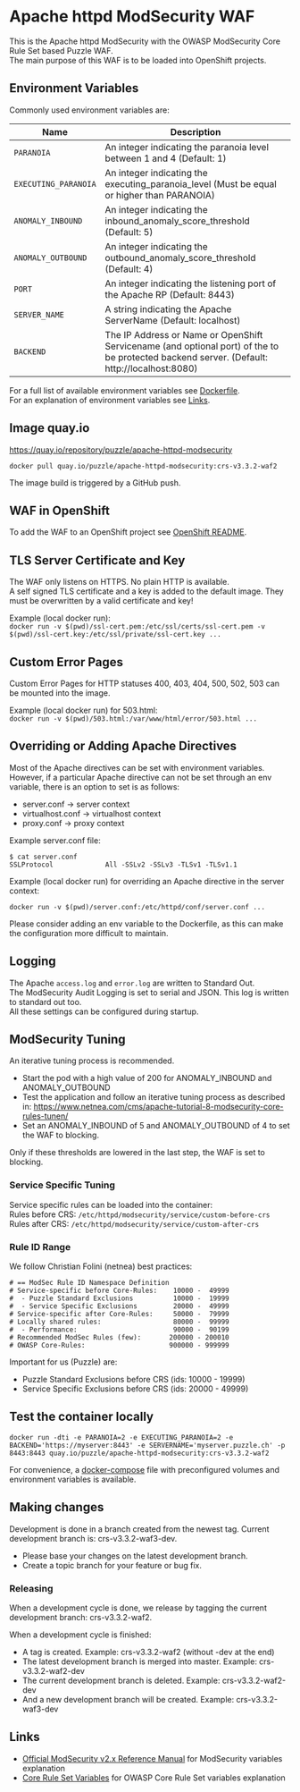 # Apache httpd ModSecurity WAF

This is the Apache httpd ModSecurity with the OWASP ModSecurity Core Rule Set based Puzzle WAF.  
The main purpose of this WAF is to be loaded into OpenShift projects.

## Environment Variables

Commonly used environment variables are:  

| Name     | Description|
| -------- | ------------------------------------------------------------------- |
| `PARANOIA` | An integer indicating the paranoia level between 1 and 4 (Default: 1)               |
| `EXECUTING_PARANOIA` | An integer indicating the executing_paranoia_level (Must be equal or higher than PARANOIA) |
| `ANOMALY_INBOUND` | An integer indicating the inbound_anomaly_score_threshold (Default: 5) |
| `ANOMALY_OUTBOUND` | An integer indicating the outbound_anomaly_score_threshold (Default: 4) |
| `PORT` | An integer indicating the listening port of the Apache RP (Default: 8443)               |
| `SERVER_NAME` | A string indicating the Apache ServerName (Default: localhost) |
| `BACKEND` | The IP Address or Name or OpenShift Servicename (and optional port) of the to be protected backend server. (Default: http://localhost:8080) |

For a full list of available environment variables see [Dockerfile](Dockerfile).  
For an explanation of environment variables see [Links](#links).

## Image quay.io

https://quay.io/repository/puzzle/apache-httpd-modsecurity

`docker pull quay.io/puzzle/apache-httpd-modsecurity:crs-v3.3.2-waf2`

The image build is triggered by a GitHub push.

## WAF in OpenShift

To add the WAF to an OpenShift project see [OpenShift README](openshift/README.md).

## TLS Server Certificate and Key

The WAF only listens on HTTPS. No plain HTTP is available.  
A self signed TLS certificate and a key is added to the default image. They must be overwritten by a valid certificate and key!

Example (local docker run):  
`docker run -v $(pwd)/ssl-cert.pem:/etc/ssl/certs/ssl-cert.pem -v $(pwd)/ssl-cert.key:/etc/ssl/private/ssl-cert.key ...`

## Custom Error Pages

Custom Error Pages for HTTP statuses 400, 403, 404, 500, 502, 503 can be mounted into the image.

Example (local docker run) for 503.html:  
`docker run -v $(pwd)/503.html:/var/www/html/error/503.html ...`

## Overriding or Adding Apache Directives

Most of the Apache directives can be set with environment variables. However, if a particular Apache directive can not be set through an env variable, there is an option to set is as follows:
* server.conf -> server context
* virtualhost.conf -> virtualhost context
* proxy.conf -> proxy context

Example server.conf file:

```
$ cat server.conf
SSLProtocol             All -SSLv2 -SSLv3 -TLSv1 -TLSv1.1
```

Example (local docker run) for overriding an Apache directive in the server context:

`docker run -v $(pwd)/server.conf:/etc/httpd/conf/server.conf ...`

Please consider adding an env variable to the Dockerfile, as this can make the configuration more difficult to maintain.

## Logging

The Apache `access.log` and `error.log` are written to Standard Out.  
The ModSecurity Audit Logging is set to serial and JSON. This log is written to standard out too.  
All these settings can be configured during startup.

## ModSecurity Tuning

An iterative tuning process is recommended.
* Start the pod with a high value of 200 for ANOMALY_INBOUND and ANOMALY_OUTBOUND
* Test the application and follow an iterative tuning process as described in: https://www.netnea.com/cms/apache-tutorial-8-modsecurity-core-rules-tunen/
* Set an ANOMALY_INBOUND of 5 and ANOMALY_OUTBOUND of 4 to set the WAF to blocking.

Only if these thresholds are lowered in the last step, the WAF is set to blocking.

### Service Specific Tuning

Service specific rules can be loaded into the container:  
Rules before CRS: `/etc/httpd/modsecurity/service/custom-before-crs`  
Rules after CRS: `/etc/httpd/modsecurity/service/custom-after-crs`  

### Rule ID Range

We follow Christian Folini (netnea) best practices: 

```
# == ModSec Rule ID Namespace Definition
# Service-specific before Core-Rules:    10000 -  49999
#  - Puzzle Standard Exclusions          10000 -  19999
#  - Service Specific Exclusions         20000 -  49999
# Service-specific after Core-Rules:     50000 -  79999
# Locally shared rules:                  80000 -  99999
#  - Performance:                        90000 -  90199
# Recommended ModSec Rules (few):       200000 - 200010
# OWASP Core-Rules:                     900000 - 999999
```

Important for us (Puzzle) are:

* Puzzle Standard Exclusions before CRS (ids: 10000 - 19999)
* Service Specific Exclusions before CRS (ids: 20000 - 49999)

## Test the container locally

`docker run -dti -e PARANOIA=2 -e EXECUTING_PARANOIA=2 -e BACKEND='https://myserver:8443' -e SERVERNAME='myserver.puzzle.ch' -p 8443:8443 quay.io/puzzle/apache-httpd-modsecurity:crs-v3.3.2-waf2`

For convenience, a [docker-compose](./docker-compose.yaml) file with preconfigured volumes and environment variables is available.

## Making changes

Development is done in a branch created from the newest tag. Current development branch is: crs-v3.3.2-waf3-dev.

* Please base your changes on the latest development branch. 
* Create a topic branch for your feature or bug fix.

### Releasing

When a development cycle is done, we release by tagging the current development branch: crs-v3.3.2-waf2.

When a development cycle is finished:
* A tag is created. Example: crs-v3.3.2-waf2 (without -dev at the end)
* The latest development branch is merged into master. Example: crs-v3.3.2-waf2-dev
* The current development branch is deleted. Example: crs-v3.3.2-waf2-dev
* And a new development branch will be created. Example: crs-v3.3.2-waf3-dev

## Links

* [Official ModSecurity v2.x Reference Manual](https://github.com/SpiderLabs/ModSecurity/wiki/Reference-Manual-(v2.x)) for ModSecurity variables explanation
* [Core Rule Set Variables](https://github.com/coreruleset/coreruleset/blob/v3.3.2/crs-setup.conf.example) for OWASP Core Rule Set variables explanation
